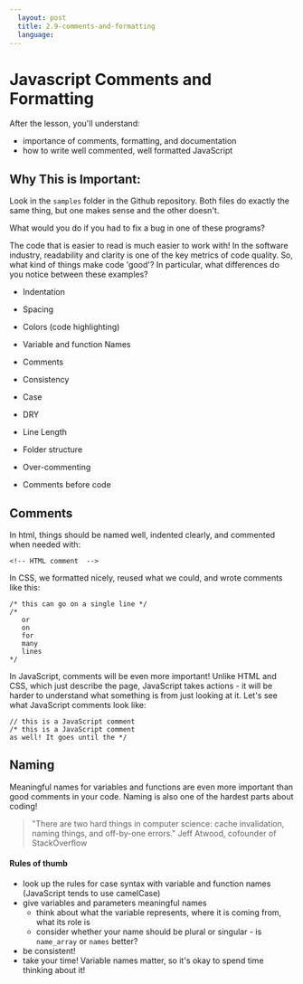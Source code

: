 ```yaml
---
  layout: post
  title: 2.9-comments-and-formatting
  language: 
---
```


#  Javascript Comments and Formatting

After the lesson, you'll understand:
+ importance of comments, formatting, and documentation
+ how to write well commented, well formatted JavaScript

##  Why This is Important:
Look in the `samples` folder in the Github repository. Both files do exactly the same thing, but one makes sense and the other doesn't.

What would you do if you had to fix a bug in one of these programs?

The code that is easier to read is much easier to work with! In the software industry, readability and clarity is one of the key metrics of code quality. So, what kind of things make code 'good'? In particular, what differences do you notice between these examples?

+ Indentation
+ Spacing
+ Colors (code highlighting)
+ Variable and function Names
+ Comments
+ Consistency
+ Case
+ DRY

+ Line Length
+ Folder structure
+ Over-commenting
+ Comments before code

##  Comments
In html, things should be named well, indented clearly, and commented when needed with:  
```
<!-- HTML comment  -->
```
In CSS, we formatted nicely, reused what we could, and wrote comments like this:
```
/* this can go on a single line */
/*
   or
   on
   for
   many
   lines
*/
```
In JavaScript, comments will be even more important! Unlike HTML and CSS, which just describe the page, JavaScript takes actions - it will be harder to understand what something is from just looking at it. Let's see what JavaScript comments look like:
```
// this is a JavaScript comment
/* this is a JavaScript comment
as well! It goes until the */
```

## Naming
Meaningful names for variables and functions are even more important than good comments in your code. Naming is also one of the hardest parts about coding!
> "There are two hard things in computer science: cache invalidation, naming things, and off-by-one errors."
> Jeff Atwood, cofounder of StackOverflow

#### Rules of thumb
+ look up the rules for case syntax with variable and function names (JavaScript tends to use camelCase)
+ give variables and parameters meaningful names
  + think about what the variable represents, where it is coming from, what its role is
  + consider whether your name should be plural or singular - is `name_array` or `names` better?
+ be consistent!
+ take your time! Variable names matter, so it's okay to spend time thinking about it!
